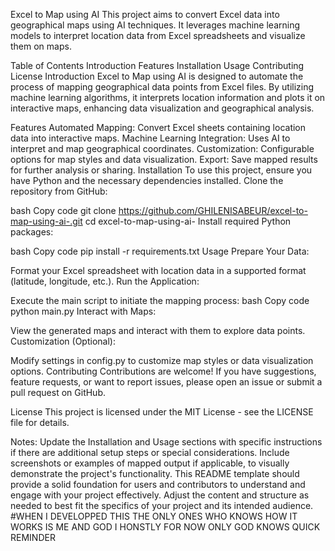 Excel to Map using AI
This project aims to convert Excel data into geographical maps using AI techniques. It leverages machine learning models to interpret location data from Excel spreadsheets and visualize them on maps.

Table of Contents
Introduction
Features
Installation
Usage
Contributing
License
Introduction
Excel to Map using AI is designed to automate the process of mapping geographical data points from Excel files. By utilizing machine learning algorithms, it interprets location information and plots it on interactive maps, enhancing data visualization and geographical analysis.

Features
Automated Mapping: Convert Excel sheets containing location data into interactive maps.
Machine Learning Integration: Uses AI to interpret and map geographical coordinates.
Customization: Configurable options for map styles and data visualization.
Export: Save mapped results for further analysis or sharing.
Installation
To use this project, ensure you have Python and the necessary dependencies installed. Clone the repository from GitHub:

bash
Copy code
git clone https://github.com/GHILENISABEUR/excel-to-map-using-ai-.git
cd excel-to-map-using-ai-
Install required Python packages:

bash
Copy code
pip install -r requirements.txt
Usage
Prepare Your Data:

Format your Excel spreadsheet with location data in a supported format (latitude, longitude, etc.).
Run the Application:

Execute the main script to initiate the mapping process:
bash
Copy code
python main.py
Interact with Maps:

View the generated maps and interact with them to explore data points.
Customization (Optional):

Modify settings in config.py to customize map styles or data visualization options.
Contributing
Contributions are welcome! If you have suggestions, feature requests, or want to report issues, please open an issue or submit a pull request on GitHub.

License
This project is licensed under the MIT License - see the LICENSE file for details.

Notes:
Update the Installation and Usage sections with specific instructions if there are additional setup steps or special considerations.
Include screenshots or examples of mapped output if applicable, to visually demonstrate the project's functionality.
This README template should provide a solid foundation for users and contributors to understand and engage with your project effectively. Adjust the content and structure as needed to best fit the specifics of your project and its intended audience.
#WHEN I DEVELOPPED THIS THE ONLY ONES WHO KNOWS HOW IT WORKS IS ME AND GOD I HONSTLY FOR NOW ONLY GOD KNOWS 
QUICK REMINDER





